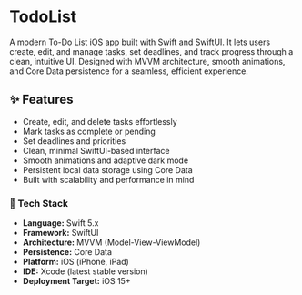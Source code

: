# TodoList
A modern To-Do List iOS app built with Swift and SwiftUI. It lets users create, edit, and manage tasks, set deadlines, and track progress through a clean, intuitive UI. Designed with MVVM architecture, smooth animations, and Core Data persistence for a seamless, efficient experience.

## ✨ Features
- Create, edit, and delete tasks effortlessly  
- Mark tasks as complete or pending  
- Set deadlines and priorities  
- Clean, minimal SwiftUI-based interface  
- Smooth animations and adaptive dark mode  
- Persistent local data storage using Core Data  
- Built with scalability and performance in mind  


### 🧩 Tech Stack
- **Language:** Swift 5.x  
- **Framework:** SwiftUI  
- **Architecture:** MVVM (Model-View-ViewModel)  
- **Persistence:** Core Data  
- **Platform:** iOS (iPhone, iPad)  
- **IDE:** Xcode (latest stable version)  
- **Deployment Target:** iOS 15+
